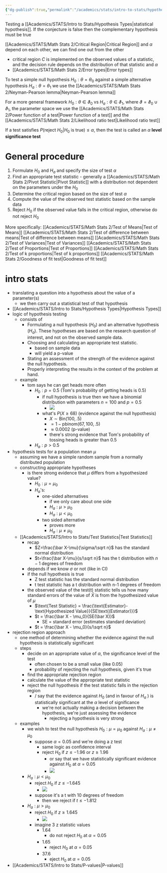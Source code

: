 ```yaml
---
{"dg-publish":true,"permalink":"/academics/stats/intro-to-stats/hypothesis-testing/","created":"2024-03-04T14:06:57.970-05:00","updated":"2025-07-07T17:21:02.284-04:00"}
---
```


Testing a [[Academics/STATS/Intro to Stats/Hypothesis Types\|statistical hypothesis]]. If the conjecture is false then the complementary hypothesis must be true

[[Academics/STATS/Math Stats 2/Critical Region\|Critical Region]] and $\alpha$ depend on each other, we can find one out from the other
- critical region $C$ is implemented on the observed values of a statistic, and the decision rule depends on the distribution of that statistic and $\alpha$
- [[Academics/STATS/Math Stats 2/Error types\|Error types]]

To test a simple null hypothesis $H_{0}: \theta = \theta_{0}$ against a simple alternative hypothesis $H_a: \theta = \theta_{1}$ we use the [[Academics/STATS/Math Stats 2/Neyman-Pearson lemma\|Neyman-Pearson lemma]]

For a more general framework $H_{0}: \theta \in \vartheta_{0}$ vs $H_{a}: \theta \in \vartheta_{1}$, where $\vartheta= \vartheta_{0} \cup \vartheta_{1}$, the parameter space we use the [[Academics/STATS/Math Stats 2/Power function of a test\|Power function of a test]] and the [[Academics/STATS/Math Stats 2/Likelihood ratio test\|Likelihood ratio test]]

If a test satisfies $P(\text{reject }H_{0}|H_{0} \text{ is true})\leq \alpha$, then the test is called an $\alpha$ **level significance test** 
# General procedure

1. Formulate $H_{0}$ and $H_{a}$ and specify the size of test $\alpha$
2. Find an appropriate test statistic - generally a [[Academics/STATS/Math Stats 2/Pivot Statistic\|Pivot Statistic]] with a distribution not dependent on the parameters under the $H_{0}$
3. Determine the critical region based on the size of test $\alpha$
4. Compute the value of the observed test statistic based on the sample data
5. Reject $H_{0}$ if the observed value falls in the critical region, otherwise do not reject $H_{0}$

More specifically:
[[Academics/STATS/Math Stats 2/Test of Means\|Test of Means]]
[[Academics/STATS/Math Stats 2/Test of difference between means\|Test of difference between means]]
[[Academics/STATS/Math Stats 2/Test of Variances\|Test of Variances]]
[[Academics/STATS/Math Stats 2/Test of Proportions\|Test of Proportions]]
[[Academics/STATS/Math Stats 2/Test of k proportions\|Test of k proportions]]
[[Academics/STATS/Math Stats 2/Goodness of fit test\|Goodness of fit test]]




# intro stats
- translating a question into a hypothesis about the value of a parameter(s)
	- we then carry out a statistical test of that hypothesis
- [[Academics/STATS/Intro to Stats/Hypothesis Types\|Hypothesis Types]]
- logic of hypothesis testing
	- consists of
		- Formulating a null hypothesis ($H_0$) and an alternative hypothesis ($H_a$). These hypotheses are based on the research question of interest, and not on the observed sample data.   
		- Choosing and calculating an appropriate test statistic.  
			- based on sample data
			- will yield a p-value
		- Stating an assessment of the strength of the evidence against the null hypothesis.  
		- Properly interpreting the results in the context of the problem at hand.
	- example
		- tom says he can get heads more often
			- $H_0:p=0.5$ (Tom's probability of getting heads is 0.5)
				- if null hypothesis is true then we have a binomial distribution with parameters $n=100\ \text{and}\ p=0.5$ 
					- ![](https://i.imgur.com/NV70OMo.png)
				- what's $P(X\geq68)$ (evidence against the null hypothesis)
					- $X \sim \text{Bin}(100,.5)$
					- $=1-\text{pbinom}(67,100,.5)$
					- $\approx 0.0002$ (p-value)
					- there's strong evidence that Tom's probability of tossing heads is greater than 0.5
			- $H_a:p>0.5$ 
- hypothesis tests for a population mean $\mu$
	- assuming we have a simple random sample from a normally distributed population
	- constructing appropriate hypotheses
		- is there strong evidence that $\mu$ differs from a hypothesized value?
			- $H_0:\mu=\mu_0$
			- $H_a$'s:
				- one-sided alternatives
					- if we only care about one side
					- $H_a:\mu > \mu_0$
					- $H_a:\mu<\mu_0$
				- two sided alternative
					- proves more
					- $H_a:\mu \neq \mu_0$
	- [[Academics/STATS/Intro to Stats/Test Statistics\|Test Statistics]]
		- recap
			- $Z=\frac{\bar X-\mu}{\sigma/\sqrt n}$ has the standard normal distribution
			- $t=\frac{\bar X-\mu}{s/\sqrt n}$ has the t distribution with $n-1$ degrees of freedom
		- depends if we know $\sigma$ or not (like in CI)
		- if the null hypothesis is true
			- Z test statistic has the standard normal distribution
			- t test statistic has a t distribution with n-1 degrees of freedom
		- the observed value of the test(t) statistic tells us how many standard errors of the value of $\bar X$ is from the hypothesized value of $\mu$
			- $\text{Test Statistic} = \frac{\text{Estimator}-\text{Hypothesized Value}}{SE\text{(Estimator)}}$
			- $t = \frac{\bar X - \mu_0}{SE(\bar X)}$
				- SE = standard error (estimates standard deviation)
			- $t = \frac{\bar X - \mu_0}{s/\sqrt n}$  
- rejection region approach
	- one method of determining whether the evidence against the null hypothesis is statistically significant
	- steps
		- decide on an appropriate value of $\alpha$, the significance level of the test
			- often chosen to be a small value (like 0.05)
			- probability of rejecting the null hypothesis, given it's true 
		- find the appropriate rejection region
		- calculate the value of the appropriate test statistic
		- reject the null hypothesis if the test statistic falls in the rejection region
			- / say that the evidence against $H_0$ (and in favour of $H_a$ ) is statistically significant at the $\alpha$ level of significance
				- we're not actually making a decision between the hypothesis, we're just assessing the evidence
					- rejecting a hypothesis is very strong
	- examples
		- we wish to test the null hypothesis $H_0:\mu=\mu_0$ against $H_a:\mu\neq\mu_0$
			- suppose $\alpha = 0.05$ and we're doing a z test
				- same logic as confidence interval
				- reject $H_0\ \text{if}\ z\leq -1.96$ or $z\geq 1.96$ 
					- or say that we have statistically significant evidence against $H_0$ at $\alpha = 0.05$
					- ![](https://i.imgur.com/OYz0ZEb.png)
		- $H_a:\mu<\mu_0$
			- reject $H_0$ if $z\leq-1.645$
				- ![](https://i.imgur.com/RNyXFqI.png)
			- suppose it's a t with 10 degrees of freedom
				- then we reject if $t\leq-1.812$
		- $H_a:\mu>\mu_0$
			- reject $H_0$ if $z\geq 1.645$ 
				- ![](https://i.imgur.com/gN5kS80.png)
			- imagine 3 z statistic values
				- 1.64
					- do not reject $H_0$ at $\alpha = 0.05$ 
				- 1.65
					- reject $H_0$ at $\alpha = 0.05$
				- 37.6
					- eject $H_0$ at $\alpha = 0.05$
- [[Academics/STATS/Intro to Stats/P-values\|P-values]]
